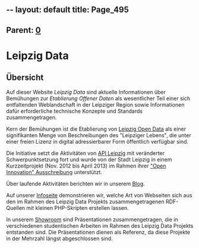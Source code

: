--
layout: default
title: Page_495
---

## Parent: [0](Page_0)

# Leipzig Data

<h2>Übersicht</h2>
<p>Auf dieser Website <em>Leipzig Data</em> sind aktuelle Informationen über Bemühungen zur <i>Etablierung Offener Daten</i> als wesentlicher Teil einer sich entfaltenden Weblandschaft in der Leipziger Region sowie Informationen dafür erforderliche technische Konzepte und Standards zusammengetragen.</p>
<p>Kern der Bemühungen ist die Etablierung von <a title="Data" href="http://www.leipzig-data.de/daten/">Leipzig Open Data</a> als einer signifikanten Menge von Beschreibungen des "Leipziger Lebens", die unter einer freien Lizenz in digital adressierbarer Form öffentlich verfügbar sind.</p>
<p>Die Initiative setzt die Aktivitäten von <a title="API Leipzig" href="http://www.leipzig-data.de/api-leipzig/">API Leipzig</a> mit veränderter Schwerpunktsetzung fort und wurde von der Stadt Leipzig in einem Kurzzeitprojekt (Nov. 2012 bis April 2013) im Rahmen ihrer <a title="LD.OpenInnovation-12" href="http://www.leipzig-netz.de/index.php5/LD.OpenInnovation-12">"Open Innovation" Ausschreibung</a> unterstützt.</p>
<p>Über laufende Aktivitäten berichten wir in unserem <a title="Blog" href="http://www.leipzig-data.de/blog/">Blog</a>.</p>
<p>Auf unserer <a href="http://leipzig-data.de/info">Infoseite</a> demonstrieren wir, welche Art von Webseiten sich aus den im Rahmen des Leipzig Data Projekts zusammengetragenen RDF-Quellen mit kleinen PHP-Skripten erstellen lassen.</p>
<p>In unserem <a href="http://leipzig-data.de/demo">Showroom</a> sind Präsentationen zusammengetragen, die in verschiedenen studentischen Arbeiten im Rahmen des Leipzig Data Projekts entstanden sind. Die Präsentationen dienen als Referenz, da diese Projekte in der Mehrzahl längst abgeschlossen sind. </p>

